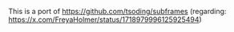This is a port of https://github.com/tsoding/subframes (regarding: https://x.com/FreyaHolmer/status/1718979996125925494)
